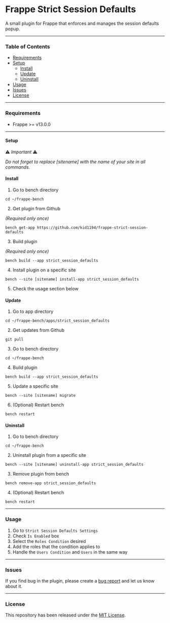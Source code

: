 # Frappe Strict Session Defaults

A small plugin for Frappe that enforces and manages the session defaults popup.

---

### Table of Contents
- [Requirements](#requirements)
- [Setup](#setup)
  - [Install](#install)
  - [Update](#update)
  - [Uninstall](#uninstall)
- [Usage](#usage)
- [Issues](#issues)
- [License](#license)

---

### Requirements
- Frappe >= v13.0.0

---

#### Setup

⚠️ *Important* ⚠️

*Do not forget to replace [sitename] with the name of your site in all commands.*

#### Install
1. Go to bench directory

```
cd ~/frappe-bench
```

2. Get plugin from Github

*(Required only once)*

```
bench get-app https://github.com/kid1194/frappe-strict-session-defaults
```

3. Build plugin

*(Required only once)*

```
bench build --app strict_session_defaults
```

4. Install plugin on a specific site

```
bench --site [sitename] install-app strict_session_defaults
```

5. Check the usage section below

#### Update
1. Go to app directory

```
cd ~/frappe-bench/apps/strict_session_defaults
```

2. Get updates from Github

```
git pull
```

3. Go to bench directory

```
cd ~/frappe-bench
```

4. Build plugin

```
bench build --app strict_session_defaults
```

5. Update a specific site

```
bench --site [sitename] migrate
```

6. (Optional) Restart bench

```
bench restart
```

#### Uninstall
1. Go to bench directory

```
cd ~/frappe-bench
```

2. Uninstall plugin from a specific site

```
bench --site [sitename] uninstall-app strict_session_defaults
```

3. Remove plugin from bench

```
bench remove-app strict_session_defaults
```

4. (Optional) Restart bench

```
bench restart
```

---

### Usage
1. Go to `Strict Session Defaults Settings`
2. Check `Is Enabled` box
3. Select the `Roles Condition` desired
4. Add the roles that the condition applies to
5. Handle the `Users Condition` and `Users` in the same way

---

### Issues
If you find bug in the plugin, please create a [bug report](https://github.com/kid1194/frappe-strict-session-defaults/issues/new?assignees=kid1194&labels=bug&title=%5BBUG%5D) and let us know about it.

---

### License
This repository has been released under the [MIT License](https://github.com/kid1194/frappe-strict-session-defaults/blob/main/LICENSE).
